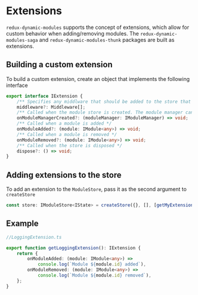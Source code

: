 # Extensions

`redux-dynamic-modules` supports the concept of extensions, which allow for custom behavior when adding/removing modules.
The `redux-dynamic-modules-saga` and `redux-dynamic-modules-thunk` packages are built as extensions.

## Building a custom extension

To build a custom extension, create an object that implements the following interface

```typescript
export interface IExtension {
    /** Specifies any middlware that should be added to the store that supports this plugin */
    middleware?: Middleware[];
    /** Called when the module store is created. The module manager can be used to add/remove modules */
    onModuleManagerCreated?: (moduleManager: IModuleManager) => void;
    /** Called when a module is added */
    onModuleAdded?: (module: IModule<any>) => void;
    /** Called when a module is removed */
    onModuleRemoved?: (module: IModule<any>) => void;
    /** Called when the store is disposed */
    dispose?: () => void;
}
```

## Adding extensions to the store

To add an extension to the `ModuleStore`, pass it as the second argument to `createStore`

```typescript
const store: IModuleStore<IState> = createStore({}, [], [getMyExtension()]);
```

## Example

```typescript
//LoggingExtension.ts

export function getLoggingExtension(): IExtension {
    return {
        onModuleAdded: (module: IModule<any>) =>
            console.log(`Module ${module.id} added`),
        onModuleRemoved: (module: IModule<any>) =>
            console.log(`Module ${module.id} removed`),
    };
}
```
